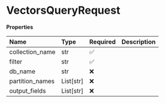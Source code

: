 # VectorsQueryRequest

**Properties**

| Name            | Type      | Required | Description |
| :-------------- | :-------- | :------- | :---------- |
| collection_name | str       | ✅       |             |
| filter          | str       | ✅       |             |
| db_name         | str       | ❌       |             |
| partition_names | List[str] | ❌       |             |
| output_fields   | List[str] | ❌       |             |

<!-- This file was generated by liblab | https://liblab.com/ -->
